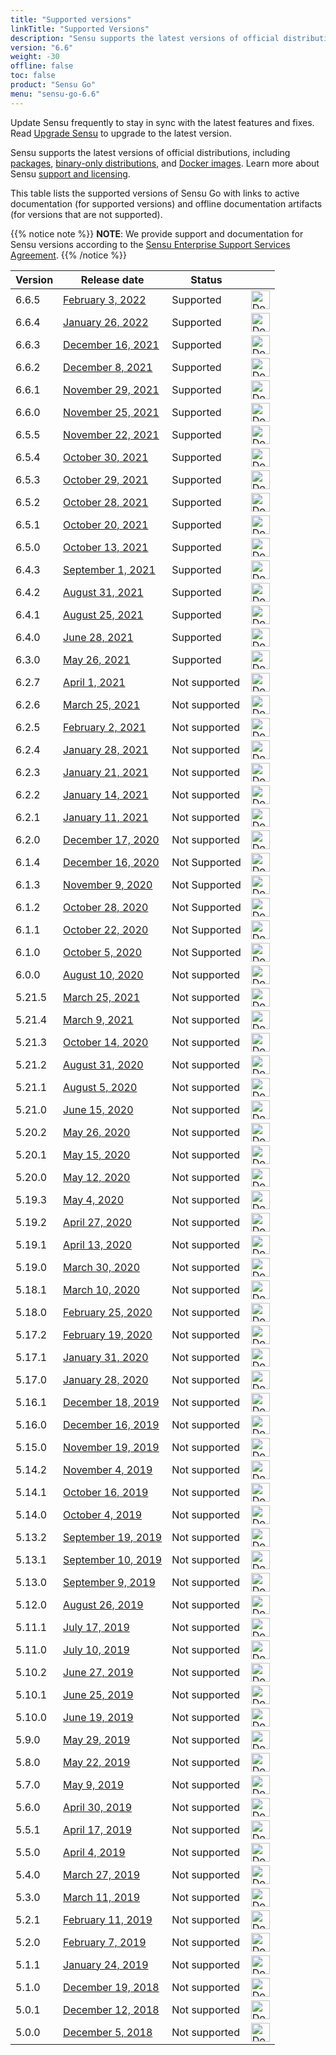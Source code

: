 ```yaml
---
title: "Supported versions"
linkTitle: "Supported Versions"
description: "Sensu supports the latest versions of official distributions, including packages, binary-only distributions, and Docker images. Read this article to learn about supported versions of Sensu."
version: "6.6"
weight: -30
offline: false
toc: false
product: "Sensu Go"
menu: "sensu-go-6.6"
---
```


Update Sensu frequently to stay in sync with the latest features and fixes.
Read [Upgrade Sensu][1] to upgrade to the latest version.

Sensu supports the latest versions of official distributions, including [packages][66], [binary-only distributions][67], and [Docker images][68].
Learn more about Sensu [support and licensing][2].

This table lists the supported versions of Sensu Go with links to active documentation (for supported versions) and offline documentation artifacts (for versions that are not supported).

{{% notice note %}}
**NOTE**: We provide support and documentation for Sensu versions according to the [Sensu Enterprise Support Services Agreement](https://sensu.io/licenses/sensu-support-services#4.-software-releases.).
{{% /notice %}}

| Version | Release date     | Status    |     |
| ------- |   -------------- | --------- | --- |
6.6.5 | [February 3, 2022][84] | Supported | <a href="https://sensu-docs.s3.amazonaws.com/pdfs/sensu-go-6-6_sensu-docs.pdf"><img src="/images/download-icon.png" width="30" height="30" title="Download Offline Docs" alt="Download Offline Docs"></a>
6.6.4 | [January 26, 2022][83] | Supported | <a href="https://sensu-docs.s3.amazonaws.com/pdfs/sensu-go-6-6_sensu-docs.pdf"><img src="/images/download-icon.png" width="30" height="30" title="Download Offline Docs" alt="Download Offline Docs"></a>
6.6.3 | [December 16, 2021][82] | Supported | <a href="https://sensu-docs.s3.amazonaws.com/pdfs/sensu-go-6-6_sensu-docs.pdf"><img src="/images/download-icon.png" width="30" height="30" title="Download Offline Docs" alt="Download Offline Docs"></a>
6.6.2 | [December 8, 2021][81] | Supported | <a href="https://sensu-docs.s3.amazonaws.com/pdfs/sensu-go-6-6_sensu-docs.pdf"><img src="/images/download-icon.png" width="30" height="30" title="Download Offline Docs" alt="Download Offline Docs"></a>
6.6.1 | [November 29, 2021][80] | Supported | <a href="https://sensu-docs.s3.amazonaws.com/pdfs/sensu-go-6-6_sensu-docs.pdf"><img src="/images/download-icon.png" width="30" height="30" title="Download Offline Docs" alt="Download Offline Docs"></a>
6.6.0 | [November 25, 2021][79] | Supported | <a href="https://sensu-docs.s3.amazonaws.com/pdfs/sensu-go-6-6_sensu-docs.pdf"><img src="/images/download-icon.png" width="30" height="30" title="Download Offline Docs" alt="Download Offline Docs"></a>
6.5.5 | [November 22, 2021][78] | Supported | <a href="https://sensu-docs.s3.amazonaws.com/pdfs/sensu-go-6-5_sensu-docs.pdf"><img src="/images/download-icon.png" width="30" height="30" title="Download Offline Docs" alt="Download Offline Docs"></a>
6.5.4 | [October 30, 2021][77] | Supported | <a href="https://sensu-docs.s3.amazonaws.com/pdfs/sensu-go-6-5_sensu-docs.pdf"><img src="/images/download-icon.png" width="30" height="30" title="Download Offline Docs" alt="Download Offline Docs"></a>
6.5.3 | [October 29, 2021][76] | Supported | <a href="https://sensu-docs.s3.amazonaws.com/pdfs/sensu-go-6-5_sensu-docs.pdf"><img src="/images/download-icon.png" width="30" height="30" title="Download Offline Docs" alt="Download Offline Docs"></a>
6.5.2 | [October 28, 2021][75] | Supported | <a href="https://sensu-docs.s3.amazonaws.com/pdfs/sensu-go-6-5_sensu-docs.pdf"><img src="/images/download-icon.png" width="30" height="30" title="Download Offline Docs" alt="Download Offline Docs"></a>
6.5.1 | [October 20, 2021][74] | Supported | <a href="https://sensu-docs.s3.amazonaws.com/pdfs/sensu-go-6-5_sensu-docs.pdf"><img src="/images/download-icon.png" width="30" height="30" title="Download Offline Docs" alt="Download Offline Docs"></a> 
6.5.0 | [October 13, 2021][73] | Supported | <a href="https://sensu-docs.s3.amazonaws.com/pdfs/sensu-go-6-5_sensu-docs.pdf"><img src="/images/download-icon.png" width="30" height="30" title="Download Offline Docs" alt="Download Offline Docs"></a> 
6.4.3 | [September 1, 2021][72] | Supported | <a href="https://sensu-docs.s3.amazonaws.com/pdfs/sensu-go-6-4_sensu-docs.pdf"><img src="/images/download-icon.png" width="30" height="30" title="Download Offline Docs" alt="Download Offline Docs"></a>
6.4.2 | [August 31, 2021][71] | Supported | <a href="https://sensu-docs.s3.amazonaws.com/pdfs/sensu-go-6-4_sensu-docs.pdf"><img src="/images/download-icon.png" width="30" height="30" title="Download Offline Docs" alt="Download Offline Docs"></a>
6.4.1 | [August 25, 2021][70] | Supported | <a href="https://sensu-docs.s3.amazonaws.com/pdfs/sensu-go-6-4_sensu-docs.pdf"><img src="/images/download-icon.png" width="30" height="30" title="Download Offline Docs" alt="Download Offline Docs"></a>
6.4.0 | [June 28, 2021][69] | Supported | <a href="https://sensu-docs.s3.amazonaws.com/pdfs/sensu-go-6-4_sensu-docs.pdf"><img src="/images/download-icon.png" width="30" height="30" title="Download Offline Docs" alt="Download Offline Docs"></a>
6.3.0 | [May 26, 2021][65] | Supported | <a href="https://sensu-docs.s3.amazonaws.com/pdfs/sensu-go-6-3_sensu-docs.pdf"><img src="/images/download-icon.png" width="30" height="30" title="Download Offline Docs" alt="Download Offline Docs"></a>
6.2.7 | [April 1, 2021][64] | Not supported | <a href="https://sensu-docs.s3.amazonaws.com/pdfs/sensu-go-6-2_sensu-docs.pdf"><img src="/images/download-icon.png" width="30" height="30" title="Download Offline Docs" alt="Download Offline Docs"></a>
6.2.6 | [March 25, 2021][63] | Not supported | <a href="https://sensu-docs.s3.amazonaws.com/pdfs/sensu-go-6-2_sensu-docs.pdf"><img src="/images/download-icon.png" width="30" height="30" title="Download Offline Docs" alt="Download Offline Docs"></a>
6.2.5 | [February 2, 2021][60] | Not supported | <a href="https://sensu-docs.s3.amazonaws.com/pdfs/sensu-go-6-2_sensu-docs.pdf"><img src="/images/download-icon.png" width="30" height="30" title="Download Offline Docs" alt="Download Offline Docs"></a>
6.2.4 | [January 28, 2021][59] | Not supported | <a href="https://sensu-docs.s3.amazonaws.com/pdfs/sensu-go-6-2_sensu-docs.pdf"><img src="/images/download-icon.png" width="30" height="30" title="Download Offline Docs" alt="Download Offline Docs"></a>
6.2.3 | [January 21, 2021][58] | Not supported | <a href="https://sensu-docs.s3.amazonaws.com/pdfs/sensu-go-6-2_sensu-docs.pdf"><img src="/images/download-icon.png" width="30" height="30" title="Download Offline Docs" alt="Download Offline Docs"></a>
6.2.2 | [January 14, 2021][57] | Not supported | <a href="https://sensu-docs.s3.amazonaws.com/pdfs/sensu-go-6-2_sensu-docs.pdf"><img src="/images/download-icon.png" width="30" height="30" title="Download Offline Docs" alt="Download Offline Docs"></a>
6.2.1 | [January 11, 2021][56] | Not supported | <a href="https://sensu-docs.s3.amazonaws.com/pdfs/sensu-go-6-2_sensu-docs.pdf"><img src="/images/download-icon.png" width="30" height="30" title="Download Offline Docs" alt="Download Offline Docs"></a>
6.2.0 | [December 17, 2020][55] | Not supported | <a href="https://sensu-docs.s3.amazonaws.com/pdfs/sensu-go-6-2_sensu-docs.pdf"><img src="/images/download-icon.png" width="30" height="30" title="Download Offline Docs" alt="Download Offline Docs"></a>
6.1.4 | [December 16, 2020][54] | Not Supported | <a href="https://sensu-docs.s3.amazonaws.com/pdfs/sensu-go-6-1_sensu-docs.pdf"><img src="/images/download-icon.png" width="30" height="30" title="Download Offline Docs" alt="Download Offline Docs"></a>
6.1.3 | [November 9, 2020][53] | Not Supported | <a href="https://sensu-docs.s3.amazonaws.com/pdfs/sensu-go-6-1_sensu-docs.pdf"><img src="/images/download-icon.png" width="30" height="30" title="Download Offline Docs" alt="Download Offline Docs"></a>
6.1.2 | [October 28, 2020][52] | Not Supported | <a href="https://sensu-docs.s3.amazonaws.com/pdfs/sensu-go-6-1_sensu-docs.pdf"><img src="/images/download-icon.png" width="30" height="30" title="Download Offline Docs" alt="Download Offline Docs"></a>
6.1.1 | [October 22, 2020][51] | Not Supported | <a href="https://sensu-docs.s3.amazonaws.com/pdfs/sensu-go-6-1_sensu-docs.pdf"><img src="/images/download-icon.png" width="30" height="30" title="Download Offline Docs" alt="Download Offline Docs"></a>
6.1.0 | [October 5, 2020][49] | Not Supported | <a href="https://sensu-docs.s3.amazonaws.com/pdfs/sensu-go-6-1_sensu-docs.pdf"><img src="/images/download-icon.png" width="30" height="30" title="Download Offline Docs" alt="Download Offline Docs"></a>
6.0.0 | [August 10, 2020][47] | Not supported | <a href="https://sensu-docs.s3.amazonaws.com/pdfs/sensu-go-6-0_sensu-docs.pdf"><img src="/images/download-icon.png" width="30" height="30" title="Download Offline Docs" alt="Download Offline Docs"></a>
5.21.5 | [March 25, 2021][62] | Not supported | <a href="https://sensu-docs.s3.amazonaws.com/pdfs/sensu-go-5-21_sensu-docs.pdf"><img src="/images/download-icon.png" width="30" height="30" title="Download Offline Docs" alt="Download Offline Docs"></a>
5.21.4 | [March 9, 2021][61] | Not supported | <a href="https://sensu-docs.s3.amazonaws.com/pdfs/sensu-go-5-21_sensu-docs.pdf"><img src="/images/download-icon.png" width="30" height="30" title="Download Offline Docs" alt="Download Offline Docs"></a>
5.21.3 | [October 14, 2020][50] | Not supported | <a href="https://sensu-docs.s3.amazonaws.com/pdfs/sensu-go-5-21_sensu-docs.pdf"><img src="/images/download-icon.png" width="30" height="30" title="Download Offline Docs" alt="Download Offline Docs"></a>
5.21.2 | [August 31, 2020][48] | Not supported | <a href="https://sensu-docs.s3.amazonaws.com/pdfs/sensu-go-5-21_sensu-docs.pdf"><img src="/images/download-icon.png" width="30" height="30" title="Download Offline Docs" alt="Download Offline Docs"></a>
5.21.1 | [August 5, 2020][46] | Not supported | <a href="https://sensu-docs.s3.amazonaws.com/pdfs/sensu-go-5-21_sensu-docs.pdf"><img src="/images/download-icon.png" width="30" height="30" title="Download Offline Docs" alt="Download Offline Docs"></a>
5.21.0 | [June 15, 2020][45] | Not supported | <a href="https://sensu-docs.s3.amazonaws.com/pdfs/sensu-go-5-21_sensu-docs.pdf"><img src="/images/download-icon.png" width="30" height="30" title="Download Offline Docs" alt="Download Offline Docs"></a>
5.20.2 | [May 26, 2020][44] | Not supported | <a href="https://sensu-docs.s3.amazonaws.com/pdfs/sensu-go-5-20_sensu-docs.pdf"><img src="/images/download-icon.png" width="30" height="30" title="Download Offline Docs" alt="Download Offline Docs"></a>
5.20.1 | [May 15, 2020][43] | Not supported | <a href="https://sensu-docs.s3.amazonaws.com/pdfs/sensu-go-5-20_sensu-docs.pdf"><img src="/images/download-icon.png" width="30" height="30" title="Download Offline Docs" alt="Download Offline Docs"></a>
5.20.0 | [May 12, 2020][42] | Not supported | <a href="https://sensu-docs.s3.amazonaws.com/pdfs/sensu-go-5-20_sensu-docs.pdf"><img src="/images/download-icon.png" width="30" height="30" title="Download Offline Docs" alt="Download Offline Docs"></a>
5.19.3 | [May 4, 2020][41] | Not supported | <a href="https://sensu-docs.s3.amazonaws.com/pdfs/sensu-go-5-19_sensu-docs.pdf"><img src="/images/download-icon.png" width="30" height="30" title="Download Offline Docs" alt="Download Offline Docs"></a>
5.19.2 | [April 27, 2020][40] | Not supported | <a href="https://sensu-docs.s3.amazonaws.com/pdfs/sensu-go-5-19_sensu-docs.pdf"><img src="/images/download-icon.png" width="30" height="30" title="Download Offline Docs" alt="Download Offline Docs"></a>
5.19.1 | [April 13, 2020][39] | Not supported | <a href="https://sensu-docs.s3.amazonaws.com/pdfs/sensu-go-5-19_sensu-docs.pdf"><img src="/images/download-icon.png" width="30" height="30" title="Download Offline Docs" alt="Download Offline Docs"></a>
5.19.0 | [March 30, 2020][38] | Not supported | <a href="https://sensu-docs.s3.amazonaws.com/pdfs/sensu-go-5-19_sensu-docs.pdf"><img src="/images/download-icon.png" width="30" height="30" title="Download Offline Docs" alt="Download Offline Docs"></a>
5.18.1 | [March 10, 2020][37] | Not supported | <a href="https://sensu-docs.s3.amazonaws.com/pdfs/sensu-go-5-18_sensu-docs.pdf"><img src="/images/download-icon.png" width="30" height="30" title="Download Offline Docs" alt="Download Offline Docs"></a>
5.18.0 | [February 25, 2020][36] | Not supported | <a href="https://sensu-docs.s3.amazonaws.com/pdfs/sensu-go-5-18_sensu-docs.pdf"><img src="/images/download-icon.png" width="30" height="30" title="Download Offline Docs" alt="Download Offline Docs"></a>
5.17.2 | [February 19, 2020][35] | Not supported | <a href="https://sensu-docs.s3.amazonaws.com/pdfs/sensu-go-5-17_sensu-docs.pdf"><img src="/images/download-icon.png" width="30" height="30" title="Download Offline Docs" alt="Download Offline Docs"></a>
5.17.1 | [January 31, 2020][34] | Not supported | <a href="https://sensu-docs.s3.amazonaws.com/pdfs/sensu-go-5-17_sensu-docs.pdf"><img src="/images/download-icon.png" width="30" height="30" title="Download Offline Docs" alt="Download Offline Docs"></a>
5.17.0 | [January 28, 2020][33] | Not supported | <a href="https://sensu-docs.s3.amazonaws.com/pdfs/sensu-go-5-17_sensu-docs.pdf"><img src="/images/download-icon.png" width="30" height="30" title="Download Offline Docs" alt="Download Offline Docs"></a>
5.16.1 | [December 18, 2019][32] | Not supported | <a href="https://sensu-docs.s3.amazonaws.com/pdfs/sensu-go-5-16_sensu-docs.pdf"><img src="/images/download-icon.png" width="30" height="30" title="Download Offline Docs" alt="Download Offline Docs"></a>
5.16.0 | [December 16, 2019][31] | Not supported | <a href="https://sensu-docs.s3.amazonaws.com/pdfs/sensu-go-5-16_sensu-docs.pdf"><img src="/images/download-icon.png" width="30" height="30" title="Download Offline Docs" alt="Download Offline Docs"></a>
5.15.0 | [November 19, 2019][30] | Not supported | <a href="https://sensu-docs.s3.amazonaws.com/pdfs/sensu-go-5-15_sensu-docs.pdf"><img src="/images/download-icon.png" width="30" height="30" title="Download Offline Docs" alt="Download Offline Docs"></a>
5.14.2 | [November 4, 2019][29]  | Not supported | <a href="https://sensu-docs.s3.amazonaws.com/pdfs/sensu-go-5-14_sensu-docs.pdf"><img src="/images/download-icon.png" width="30" height="30" title="Download Offline Docs" alt="Download Offline Docs"></a>
5.14.1 | [October 16, 2019][28]  | Not supported | <a href="https://sensu-docs.s3.amazonaws.com/pdfs/sensu-go-5-14_sensu-docs.pdf"><img src="/images/download-icon.png" width="30" height="30" title="Download Offline Docs" alt="Download Offline Docs"></a>
5.14.0 | [October 4, 2019][27]   | Not supported | <a href="https://sensu-docs.s3.amazonaws.com/pdfs/sensu-go-5-14_sensu-docs.pdf"><img src="/images/download-icon.png" width="30" height="30" title="Download Offline Docs" alt="Download Offline Docs"></a>
5.13.2 | [September 19, 2019][26] | Not supported | <a href="https://sensu-docs.s3.amazonaws.com/pdfs/sensu-go-5-13_sensu-docs.pdf"><img src="/images/download-icon.png" width="30" height="30" title="Download Offline Docs" alt="Download Offline Docs"></a>
5.13.1 | [September 10, 2019][25] | Not supported | <a href="https://sensu-docs.s3.amazonaws.com/pdfs/sensu-go-5-13_sensu-docs.pdf"><img src="/images/download-icon.png" width="30" height="30" title="Download Offline Docs" alt="Download Offline Docs"></a>
5.13.0 | [September 9, 2019][24] | Not supported | <a href="https://sensu-docs.s3.amazonaws.com/pdfs/sensu-go-5-13_sensu-docs.pdf"><img src="/images/download-icon.png" width="30" height="30" title="Download Offline Docs" alt="Download Offline Docs"></a>
5.12.0 | [August 26, 2019][23]  | Not supported | <a href="https://sensu-docs.s3.amazonaws.com/pdfs/sensu-go-5-12_sensu-docs.pdf"><img src="/images/download-icon.png" width="30" height="30" title="Download Offline Docs" alt="Download Offline Docs"></a>
5.11.1 | [July 17, 2019][22]    | Not supported | <a href="https://sensu-docs.s3.amazonaws.com/pdfs/sensu-go-5-11_sensu-docs.pdf"><img src="/images/download-icon.png" width="30" height="30" title="Download Offline Docs" alt="Download Offline Docs"></a>
5.11.0 | [July 10, 2019][21]     | Not supported | <a href="https://sensu-docs.s3.amazonaws.com/pdfs/sensu-go-5-11_sensu-docs.pdf"><img src="/images/download-icon.png" width="30" height="30" title="Download Offline Docs" alt="Download Offline Docs"></a>
5.10.2 | [June 27, 2019][20]     | Not supported | <a href="https://sensu-docs.s3.amazonaws.com/pdfs/sensu-go-5-10_sensu-docs.pdf"><img src="/images/download-icon.png" width="30" height="30" title="Download Offline Docs" alt="Download Offline Docs"></a>
5.10.1 | [June 25, 2019][19]     | Not supported | <a href="https://sensu-docs.s3.amazonaws.com/pdfs/sensu-go-5-10_sensu-docs.pdf"><img src="/images/download-icon.png" width="30" height="30" title="Download Offline Docs" alt="Download Offline Docs"></a>
5.10.0 | [June 19, 2019][18]      | Not supported | <a href="https://sensu-docs.s3.amazonaws.com/pdfs/sensu-go-5-10_sensu-docs.pdf"><img src="/images/download-icon.png" width="30" height="30" title="Download Offline Docs" alt="Download Offline Docs"></a>
5.9.0 | [May 29, 2019][17]        | Not supported | <a href="https://sensu-docs.s3.amazonaws.com/pdfs/sensu-go-5-9_sensu-docs.pdf"><img src="/images/download-icon.png" width="30" height="30" title="Download Offline Docs" alt="Download Offline Docs"></a>
5.8.0 | [May 22, 2019][16]        | Not supported | <a href="https://sensu-docs.s3.amazonaws.com/pdfs/sensu-go-5-8_sensu-docs.pdf"><img src="/images/download-icon.png" width="30" height="30" title="Download Offline Docs" alt="Download Offline Docs"></a>
5.7.0 | [May 9, 2019][15]         | Not supported | <a href="https://sensu-docs.s3.amazonaws.com/pdfs/sensu-go-5-7_sensu-docs.pdf"><img src="/images/download-icon.png" width="30" height="30" title="Download Offline Docs" alt="Download Offline Docs"></a>
5.6.0 | [April 30, 2019][14]      | Not supported | <a href="https://sensu-docs.s3.amazonaws.com/pdfs/sensu-go-5-6_sensu-docs.pdf"><img src="/images/download-icon.png" width="30" height="30" title="Download Offline Docs" alt="Download Offline Docs"></a>
5.5.1 | [April 17, 2019][13]      | Not supported | <a href="https://sensu-docs.s3.amazonaws.com/pdfs/sensu-go-5-5_sensu-docs.pdf"><img src="/images/download-icon.png" width="30" height="30" title="Download Offline Docs" alt="Download Offline Docs"></a>
5.5.0 | [April 4, 2019][12]       | Not supported | <a href="https://sensu-docs.s3.amazonaws.com/pdfs/sensu-go-5-5_sensu-docs.pdf"><img src="/images/download-icon.png" width="30" height="30" title="Download Offline Docs" alt="Download Offline Docs"></a>
5.4.0 | [March 27, 2019][11]      | Not supported | <a href="https://sensu-docs.s3.amazonaws.com/pdfs/sensu-go-5-4_sensu-docs.pdf"><img src="/images/download-icon.png" width="30" height="30" title="Download Offline Docs" alt="Download Offline Docs"></a>
5.3.0 | [March 11, 2019][10]      | Not supported | <a href="https://sensu-docs.s3.amazonaws.com/pdfs/sensu-go-5-3_sensu-docs.pdf"><img src="/images/download-icon.png" width="30" height="30" title="Download Offline Docs" alt="Download Offline Docs"></a>
5.2.1 | [February 11, 2019][9]    | Not supported | <a href="https://sensu-docs.s3.amazonaws.com/pdfs/sensu-go-5-2_sensu-docs.pdf"><img src="/images/download-icon.png" width="30" height="30" title="Download Offline Docs" alt="Download Offline Docs"></a>
5.2.0 | [February 7, 2019][8]    | Not supported | <a href="https://sensu-docs.s3.amazonaws.com/pdfs/sensu-go-5-2_sensu-docs.pdf"><img src="/images/download-icon.png" width="30" height="30" title="Download Offline Docs" alt="Download Offline Docs"></a>
5.1.1 | [January 24, 2019][7]     | Not supported | <a href="https://sensu-docs.s3.amazonaws.com/pdfs/sensu-go-5-1_sensu-docs.pdf"><img src="/images/download-icon.png" width="30" height="30" title="Download Offline Docs" alt="Download Offline Docs"></a>
5.1.0 | [December 19, 2018][6]    | Not supported | <a href="https://sensu-docs.s3.amazonaws.com/pdfs/sensu-go-5-1_sensu-docs.pdf"><img src="/images/download-icon.png" width="30" height="30" title="Download Offline Docs" alt="Download Offline Docs"></a>
5.0.1 | [December 12, 2018][5]    | Not supported | <a href="https://sensu-docs.s3.amazonaws.com/pdfs/sensu-go-5-0_sensu-docs.pdf"><img src="/images/download-icon.png" width="30" height="30" title="Download Offline Docs" alt="Download Offline Docs"></a>
5.0.0 | [December 5, 2018][4]     | Not supported | <a href="https://sensu-docs.s3.amazonaws.com/pdfs/sensu-go-5-0_sensu-docs.pdf"><img src="/images/download-icon.png" width="30" height="30" title="Download Offline Docs" alt="Download Offline Docs"></a>

[1]: https://docs.sensu.io/sensu-go/latest/operations/maintain-sensu/upgrade/
[2]: https://docs.sensu.io/sensu-go/latest/commercial/
[3]: https://sensu.io/licenses/sensu-support-services#4.-software-releases.
[4]: https://docs.sensu.io/sensu-go/latest/release-notes/#500-release-notes
[5]: https://docs.sensu.io/sensu-go/latest/release-notes/#501-release-notes
[6]: https://docs.sensu.io/sensu-go/latest/release-notes/#510-release-notes
[7]: https://docs.sensu.io/sensu-go/latest/release-notes/#511-release-notes
[8]: https://docs.sensu.io/sensu-go/latest/release-notes/#520-release-notes
[9]: https://docs.sensu.io/sensu-go/latest/release-notes/#521-release-notes
[10]: https://docs.sensu.io/sensu-go/latest/release-notes/#530-release-notes
[11]: https://docs.sensu.io/sensu-go/latest/release-notes/#540-release-notes
[12]: https://docs.sensu.io/sensu-go/latest/release-notes/#550-release-notes
[13]: https://docs.sensu.io/sensu-go/latest/release-notes/#551-release-notes
[14]: https://docs.sensu.io/sensu-go/latest/release-notes/#560-release-notes
[15]: https://docs.sensu.io/sensu-go/latest/release-notes/#570-release-notes
[16]: https://docs.sensu.io/sensu-go/latest/release-notes/#580-release-notes
[17]: https://docs.sensu.io/sensu-go/latest/release-notes/#590-release-notes
[18]: https://docs.sensu.io/sensu-go/latest/release-notes/#5100-release-notes
[19]: https://docs.sensu.io/sensu-go/latest/release-notes/#5101-release-notes
[20]: https://docs.sensu.io/sensu-go/latest/release-notes/#5102-release-notes
[21]: https://docs.sensu.io/sensu-go/latest/release-notes/#5110-release-notes
[22]: https://docs.sensu.io/sensu-go/latest/release-notes/#5111-release-notes
[23]: https://docs.sensu.io/sensu-go/latest/release-notes/#5120-release-notes
[24]: https://docs.sensu.io/sensu-go/latest/release-notes/#5130-release-notes
[25]: https://docs.sensu.io/sensu-go/latest/release-notes/#5131-release-notes
[26]: https://docs.sensu.io/sensu-go/latest/release-notes/#5132-release-notes
[27]: https://docs.sensu.io/sensu-go/latest/release-notes/#5140-release-notes
[28]: https://docs.sensu.io/sensu-go/latest/release-notes/#5141-release-notes
[29]: https://docs.sensu.io/sensu-go/latest/release-notes/#5142-release-notes
[30]: https://docs.sensu.io/sensu-go/latest/release-notes/#5150-release-notes
[31]: https://docs.sensu.io/sensu-go/latest/release-notes/#5160-release-notes
[32]: https://docs.sensu.io/sensu-go/latest/release-notes/#5161-release-notes
[33]: https://docs.sensu.io/sensu-go/latest/release-notes/#5170-release-notes
[34]: https://docs.sensu.io/sensu-go/latest/release-notes/#5171-release-notes
[35]: https://docs.sensu.io/sensu-go/latest/release-notes/#5172-release-notes
[36]: https://docs.sensu.io/sensu-go/latest/release-notes/#5180-release-notes
[37]: https://docs.sensu.io/sensu-go/latest/release-notes/#5181-release-notes
[38]: https://docs.sensu.io/sensu-go/latest/release-notes/#5190-release-notes
[39]: https://docs.sensu.io/sensu-go/latest/release-notes/#5191-release-notes
[40]: https://docs.sensu.io/sensu-go/latest/release-notes/#5192-release-notes
[41]: https://docs.sensu.io/sensu-go/latest/release-notes/#5193-release-notes
[42]: https://docs.sensu.io/sensu-go/latest/release-notes/#5200-release-notes
[43]: https://docs.sensu.io/sensu-go/latest/release-notes/#5201-release-notes
[44]: https://docs.sensu.io/sensu-go/latest/release-notes/#5202-release-notes
[45]: https://docs.sensu.io/sensu-go/latest/release-notes/#5210-release-notes
[46]: https://docs.sensu.io/sensu-go/latest/release-notes/#5211-release-notes
[47]: https://docs.sensu.io/sensu-go/latest/release-notes/#600-release-notes
[48]: https://docs.sensu.io/sensu-go/latest/release-notes/#5212-release-notes
[49]: https://docs.sensu.io/sensu-go/latest/release-notes/#610-release-notes
[50]: https://docs.sensu.io/sensu-go/latest/release-notes/#5213-release-notes
[51]: https://docs.sensu.io/sensu-go/latest/release-notes/#611-release-notes
[52]: https://docs.sensu.io/sensu-go/latest/release-notes/#612-release-notes
[53]: https://docs.sensu.io/sensu-go/latest/release-notes/#613-release-notes
[54]: https://docs.sensu.io/sensu-go/latest/release-notes/#614-release-notes
[55]: https://docs.sensu.io/sensu-go/latest/release-notes/#620-release-notes
[56]: https://docs.sensu.io/sensu-go/latest/release-notes/#621-release-notes
[57]: https://docs.sensu.io/sensu-go/latest/release-notes/#622-release-notes
[58]: https://docs.sensu.io/sensu-go/latest/release-notes/#623-release-notes
[59]: https://docs.sensu.io/sensu-go/latest/release-notes/#624-release-notes
[60]: https://docs.sensu.io/sensu-go/latest/release-notes/#625-release-notes
[61]: https://docs.sensu.io/sensu-go/latest/release-notes/#5214-release-notes
[62]: https://docs.sensu.io/sensu-go/latest/release-notes/#5215-release-notes
[63]: https://docs.sensu.io/sensu-go/latest/release-notes/#626-release-notes
[64]: https://docs.sensu.io/sensu-go/latest/release-notes/#627-release-notes
[65]: https://docs.sensu.io/sensu-go/latest/release-notes/#630-release-notes
[66]: ../platforms/#supported-packages
[67]: ../platforms/#binary-only-distributions
[68]: ../platforms/#docker-images
[69]: https://docs.sensu.io/sensu-go/latest/release-notes/#640-release-notes
[70]: https://docs.sensu.io/sensu-go/latest/release-notes/#641-release-notes
[71]: https://docs.sensu.io/sensu-go/latest/release-notes/#642-release-notes
[72]: https://docs.sensu.io/sensu-go/latest/release-notes/#643-release-notes
[73]: https://docs.sensu.io/sensu-go/latest/release-notes/#650-release-notes
[74]: https://docs.sensu.io/sensu-go/latest/release-notes/#651-release-notes
[75]: https://docs.sensu.io/sensu-go/latest/release-notes/#652-release-notes
[76]: https://docs.sensu.io/sensu-go/latest/release-notes/#653-release-notes
[77]: https://docs.sensu.io/sensu-go/latest/release-notes/#654-release-notes
[78]: https://docs.sensu.io/sensu-go/latest/release-notes/#655-release-notes
[79]: https://docs.sensu.io/sensu-go/latest/release-notes/#660-release-notes
[80]: https://docs.sensu.io/sensu-go/latest/release-notes/#661-release-notes
[81]: https://docs.sensu.io/sensu-go/latest/release-notes/#662-release-notes
[82]: https://docs.sensu.io/sensu-go/latest/release-notes/#663-release-notes
[83]: https://docs.sensu.io/sensu-go/latest/release-notes/#664-release-notes
[84]: https://docs.sensu.io/sensu-go/latest/release-notes/#665-release-notes
